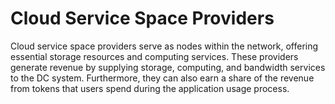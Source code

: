 # Cloud Service Space Providers

Cloud service space providers serve as nodes within the network, offering essential storage resources and computing services. These providers generate revenue by supplying storage, computing, and bandwidth services to the DC system. Furthermore, they can also earn a share of the revenue from tokens that users spend during the application usage process.
